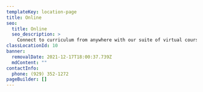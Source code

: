 ```yaml
---
templateKey: location-page
title: Online
seo:
  title: Online
  seo_description: >
    Connect to curriculum from anywhere with our suite of virtual courses!
classLocationId: 10
banner:
  removalDate: 2021-12-17T18:00:37.739Z
  mdContent: ""
contactInfo:
  phone: (929) 352-1272
pageBuilder: []
---
```

